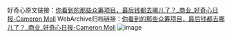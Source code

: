 好奇心原文链接：[你看到的那些众筹项目，最后钱都去哪儿了？_商业_好奇心日报-Cameron Moll](https://www.qdaily.com/articles/7381.html)
WebArchive归档链接：[你看到的那些众筹项目，最后钱都去哪儿了？_商业_好奇心日报-Cameron Moll](http://web.archive.org/web/20190623172319/https://www.qdaily.com/articles/7381.html)
![image](http://ww3.sinaimg.cn/large/007d5XDply1g3wjfi3kkxj30u0aml1ky)